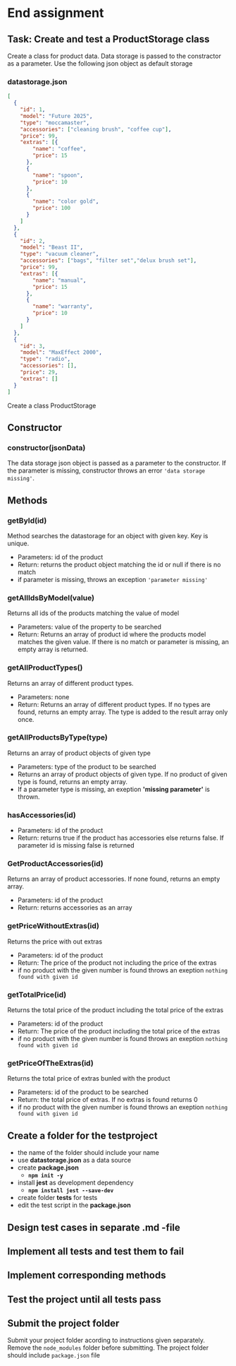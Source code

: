 # End assignment

## Task: Create and test a ProductStorage class
Create a class for product data. Data storage is passed to the constractor as a parameter. Use the following json object as default storage

### **datastorage.json**

```json
[
  {
    "id": 1,
    "model": "Future 2025",
    "type": "moccamaster",
    "accessories": ["cleaning brush", "coffee cup"],
    "price": 99,
    "extras": [{
        "name": "coffee",
        "price": 15
      },
      {
        "name": "spoon",
        "price": 10
      },
      {
        "name": "color gold",
        "price": 100
      }
    ]
  },
  {
    "id": 2,
    "model": "Beast II",
    "type": "vacuum cleaner",
    "accessories": ["bags", "filter set","delux brush set"],
    "price": 99,
    "extras": [{
        "name": "manual",
        "price": 15
      },
      {
        "name": "warranty",
        "price": 10
      }
    ]
  },
  {
    "id": 3,
    "model": "MaxEffect 2000",
    "type": "radio",
    "accessories": [],
    "price": 29,
    "extras": []
  }
]
```

Create a class ProductStorage

## Constructor

### **constructor(jsonData)**
The data storage json object is passed as a parameter to the constructor. If the parameter is missing, constructor throws an error `'data storage missing'`.


## Methods

### **getById(id)**

Method searches the datastorage for an object with given key. Key is unique.

  - Parameters: id of the product
  - Return: returns the product object matching the id or null if there is no match
  - if parameter is missing, throws an exception `'parameter missing'`

### **getAllIdsByModel(value)**

Returns all ids of the products matching the value of model
  
  - Parameters: value of the property to be searched
  - Return: Returns an array of product id where the products model matches the given value. If there is no match or parameter is missing, an empty array is returned.
  
### **getAllProductTypes()**

Returns an array of different product types. 

  - Parameters: none
  - Return: Returns an array of different product types. If no types are found, returns an empty array. The type is added to the result array only once.

### **getAllProductsByType(type)**

Returns an array of product objects of given type

  - Parameters: type of the product to be searched
  - Returns an array of product objects of given type. If no product of given type is found, returns an empty array.
  - If a parameter type is missing, an exeption **'missing parameter'** is thrown.


### **hasAccessories(id)**
  
- Parameters: id of the product
- Return: returns true if the product has accessories else returns false. If parameter id is missing false is returned
 


### **GetProductAccessories(id)**

Returns an array of product accessories. If none found, returns an empty array.

  - Parameters: id of the product 
  - Return: returns accessories as an array

### **getPriceWithoutExtras(id)**

Returns the price with out extras

  - Parameters: id of the product
  - Return: The price of the product not including the price of the extras
  - if no product with the given number is found throws an exeption `nothing found with given id`

### **getTotalPrice(id)**

Returns the total price of the product including the total price of the extras

  - Parameters: id of the product
  - Return: The price of the product including the total price of the extras
  - if no product with the given number is found throws an exeption `nothing found with given id`

### **getPriceOfTheExtras(id)**

Returns the total price of extras bunled with the product
 
  - Parameters: id of the product to be searched
  - Return: the total price of extras. If no extras is found returns 0
  - if no product with the given number is found throws an exeption `nothing found with given id`



## Create a folder for the testproject
- the name of the folder should include your name
- use **datastorage.json** as a data source
- create **package.json**
  - **`npm init -y`**
- install **jest** as development dependency
  - **`npm install jest --save-dev`**
- create folder __tests__ for tests
- edit the test script in the **package.json**

## Design test cases in separate .md -file
## Implement all tests and test them to fail
## Implement corresponding methods
## Test the project until all tests pass

## Submit the project folder
Submit your project folder acording to instructions given separately.
Remove the `node_modules` folder before submitting.
The project folder should include `package.json` file
 
